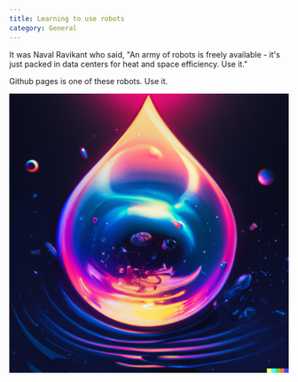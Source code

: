 ```yaml
---
title: Learning to use robots
category: General
---
```


It was Naval Ravikant who said, "An army of robots is freely available - it's just packed in data centers for heat and space efficiency. Use it."

<!-- more -->

Github pages is one of these robots. Use it.

![image](assets/galaxy.png)